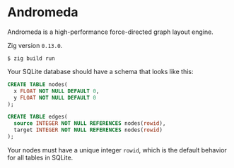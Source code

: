 # Andromeda

Andromeda is a high-performance force-directed graph layout engine.

Zig version `0.13.0`.

```
$ zig build run
```

Your SQLite database should have a schema that looks like this:

```sql
CREATE TABLE nodes(
  x FLOAT NOT NULL DEFAULT 0,
  y FLOAT NOT NULL DEFAULT 0
);

CREATE TABLE edges(
  source INTEGER NOT NULL REFERENCES nodes(rowid),
  target INTEGER NOT NULL REFERENCES nodes(rowid)
);
```

Your nodes must have a unique integer `rowid`, which is the default behavior for all tables in SQLite.
